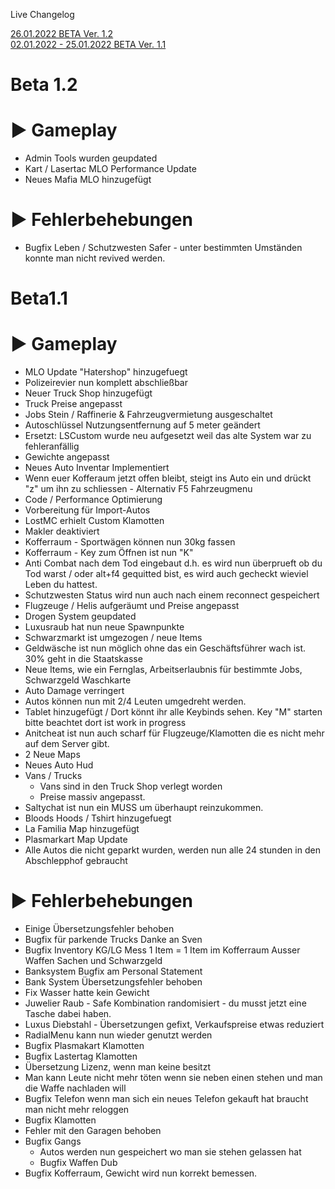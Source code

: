 Live Changelog

[26.01.2022 BETA Ver. 1.2 ](#Beta1.2) </br>
[02.01.2022 - 25.01.2022 BETA Ver. 1.1 ](#Beta1.1)

# Beta 1.2
# ► Gameplay
- Admin Tools wurden geupdated
- Kart / Lasertac MLO Performance Update
- Neues Mafia MLO hinzugefügt

# ► Fehlerbehebungen
- Bugfix Leben / Schutzwesten Safer - unter bestimmten Umständen konnte man nicht revived werden.

# Beta1.1
# ► Gameplay
- MLO Update "Hatershop" hinzugefuegt
- Polizeirevier nun komplett abschließbar
- Neuer Truck Shop hinzugefügt
- Truck Preise angepasst
- Jobs Stein / Raffinerie & Fahrzeugvermietung ausgeschaltet
- Autoschlüssel Nutzungsentfernung auf 5 meter geändert
- Ersetzt: LSCustom wurde neu aufgesetzt weil das alte System war zu fehleranfällig
- Gewichte angepasst
- Neues Auto Inventar Implementiert
- Wenn euer Kofferaum jetzt offen bleibt, steigt ins Auto ein und drückt "z" um ihn zu schliessen - Alternativ F5 Fahrzeugmenu
- Code / Performance Optimierung
- Vorbereitung für Import-Autos
- LostMC erhielt Custom Klamotten
- Makler deaktiviert
- Kofferraum - Sportwägen können nun 30kg fassen
- Kofferraum - Key zum Öffnen ist nun "K"
- Anti Combat nach dem Tod eingebaut d.h. es wird nun überprueft ob du Tod warst / oder alt+f4 gequitted bist, es wird auch gecheckt wieviel Leben du hattest.
- Schutzwesten Status wird nun auch nach einem reconnect gespeichert
- Flugzeuge / Helis aufgeräumt und Preise angepasst
- Drogen System geupdated
- Luxusraub hat nun neue Spawnpunkte
- Schwarzmarkt ist umgezogen / neue Items
- Geldwäsche ist nun möglich ohne das ein Geschäftsführer wach ist. 30% geht in die Staatskasse
- Neue Items, wie ein Fernglas, Arbeitserlaubnis für bestimmte Jobs, Schwarzgeld Waschkarte
- Auto Damage verringert
- Autos können nun mit 2/4 Leuten umgedreht werden.
- Tablet hinzugefügt / Dort könnt ihr alle Keybinds sehen. Key "M" starten bitte beachtet dort ist work in progress
- Anitcheat ist nun auch scharf für Flugzeuge/Klamotten die es nicht mehr auf dem Server gibt.
- 2 Neue Maps
- Neues Auto Hud
- Vans / Trucks
    - Vans sind in den Truck Shop verlegt worden
    - Preise massiv angepasst.
- Saltychat ist nun ein MUSS um überhaupt reinzukommen.
- Bloods Hoods / Tshirt hinzugefuegt
- La Familia Map hinzugefügt
- Plasmarkart Map Update
- Alle Autos die nicht geparkt wurden, werden nun alle 24 stunden in den Abschlepphof gebraucht


# ► Fehlerbehebungen
- Einige Übersetzungsfehler behoben
- Bugfix für parkende Trucks Danke an Sven
- Bugfix Inventory KG/LG Mess 1 Item = 1 Item im Kofferraum Ausser Waffen Sachen und Schwarzgeld
- Banksystem Bugfix am Personal Statement
- Bank System Übersetzungsfehler behoben
- Fix Wasser hatte kein Gewicht
- Juwelier Raub - Safe Kombination randomisiert - du musst jetzt eine Tasche dabei haben.
- Luxus Diebstahl - Übersetzungen gefixt, Verkaufspreise etwas reduziert
- RadialMenu kann nun wieder genutzt werden
- Bugfix Plasmakart Klamotten
- Bugfix Lastertag Klamotten
- Übersetzung Lizenz, wenn man keine besitzt
- Man kann Leute nicht mehr töten wenn sie neben einen stehen und man die Waffe nachladen will
- Bugfix Telefon wenn man sich ein neues Telefon gekauft hat braucht man nicht mehr reloggen
- Bugfix Klamotten
- Fehler mit den Garagen behoben
- Bugfix Gangs
     - Autos werden nun gespeichert wo man sie stehen gelassen hat
     - Bugfix Waffen Dub
 - Bugfix Kofferraum, Gewicht wird nun korrekt bemessen.
